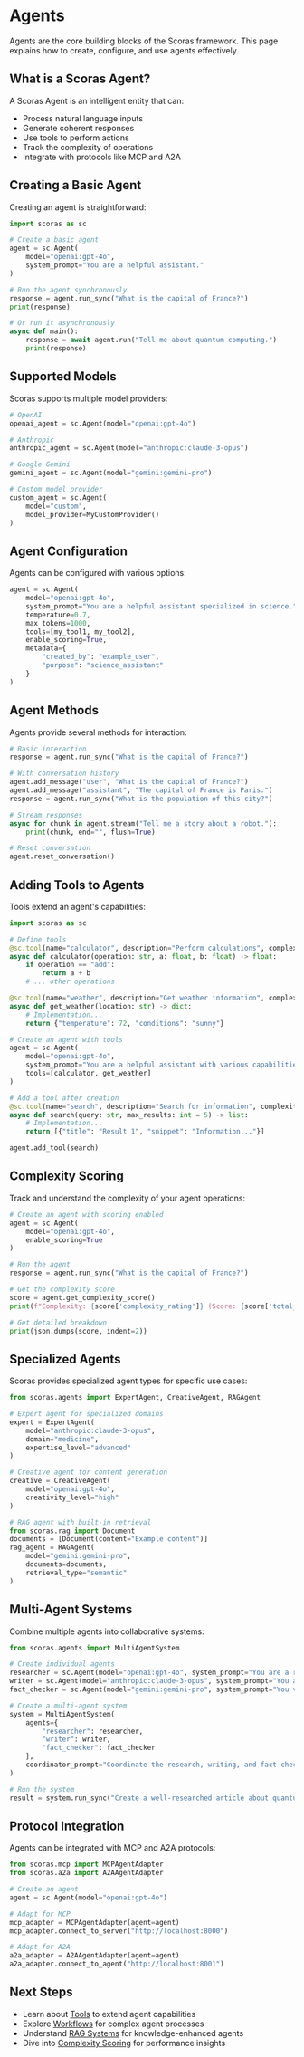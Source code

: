 # Agents

Agents are the core building blocks of the Scoras framework. This page explains how to create, configure, and use agents effectively.

## What is a Scoras Agent?

A Scoras Agent is an intelligent entity that can:

- Process natural language inputs
- Generate coherent responses
- Use tools to perform actions
- Track the complexity of operations
- Integrate with protocols like MCP and A2A

## Creating a Basic Agent

Creating an agent is straightforward:

```python
import scoras as sc

# Create a basic agent
agent = sc.Agent(
    model="openai:gpt-4o",
    system_prompt="You are a helpful assistant."
)

# Run the agent synchronously
response = agent.run_sync("What is the capital of France?")
print(response)

# Or run it asynchronously
async def main():
    response = await agent.run("Tell me about quantum computing.")
    print(response)
```

## Supported Models

Scoras supports multiple model providers:

```python
# OpenAI
openai_agent = sc.Agent(model="openai:gpt-4o")

# Anthropic
anthropic_agent = sc.Agent(model="anthropic:claude-3-opus")

# Google Gemini
gemini_agent = sc.Agent(model="gemini:gemini-pro")

# Custom model provider
custom_agent = sc.Agent(
    model="custom",
    model_provider=MyCustomProvider()
)
```

## Agent Configuration

Agents can be configured with various options:

```python
agent = sc.Agent(
    model="openai:gpt-4o",
    system_prompt="You are a helpful assistant specialized in science.",
    temperature=0.7,
    max_tokens=1000,
    tools=[my_tool1, my_tool2],
    enable_scoring=True,
    metadata={
        "created_by": "example_user",
        "purpose": "science_assistant"
    }
)
```

## Agent Methods

Agents provide several methods for interaction:

```python
# Basic interaction
response = agent.run_sync("What is the capital of France?")

# With conversation history
agent.add_message("user", "What is the capital of France?")
agent.add_message("assistant", "The capital of France is Paris.")
response = agent.run_sync("What is the population of this city?")

# Stream responses
async for chunk in agent.stream("Tell me a story about a robot."):
    print(chunk, end="", flush=True)

# Reset conversation
agent.reset_conversation()
```

## Adding Tools to Agents

Tools extend an agent's capabilities:

```python
import scoras as sc

# Define tools
@sc.tool(name="calculator", description="Perform calculations", complexity="simple")
async def calculator(operation: str, a: float, b: float) -> float:
    if operation == "add":
        return a + b
    # ... other operations

@sc.tool(name="weather", description="Get weather information", complexity="standard")
async def get_weather(location: str) -> dict:
    # Implementation...
    return {"temperature": 72, "conditions": "sunny"}

# Create an agent with tools
agent = sc.Agent(
    model="openai:gpt-4o",
    system_prompt="You are a helpful assistant with various capabilities.",
    tools=[calculator, get_weather]
)

# Add a tool after creation
@sc.tool(name="search", description="Search for information", complexity="complex")
async def search(query: str, max_results: int = 5) -> list:
    # Implementation...
    return [{"title": "Result 1", "snippet": "Information..."}]

agent.add_tool(search)
```

## Complexity Scoring

Track and understand the complexity of your agent operations:

```python
# Create an agent with scoring enabled
agent = sc.Agent(
    model="openai:gpt-4o",
    enable_scoring=True
)

# Run the agent
response = agent.run_sync("What is the capital of France?")

# Get the complexity score
score = agent.get_complexity_score()
print(f"Complexity: {score['complexity_rating']} (Score: {score['total_score']})")

# Get detailed breakdown
print(json.dumps(score, indent=2))
```

## Specialized Agents

Scoras provides specialized agent types for specific use cases:

```python
from scoras.agents import ExpertAgent, CreativeAgent, RAGAgent

# Expert agent for specialized domains
expert = ExpertAgent(
    model="anthropic:claude-3-opus",
    domain="medicine",
    expertise_level="advanced"
)

# Creative agent for content generation
creative = CreativeAgent(
    model="openai:gpt-4o",
    creativity_level="high"
)

# RAG agent with built-in retrieval
from scoras.rag import Document
documents = [Document(content="Example content")]
rag_agent = RAGAgent(
    model="gemini:gemini-pro",
    documents=documents,
    retrieval_type="semantic"
)
```

## Multi-Agent Systems

Combine multiple agents into collaborative systems:

```python
from scoras.agents import MultiAgentSystem

# Create individual agents
researcher = sc.Agent(model="openai:gpt-4o", system_prompt="You are a research specialist.")
writer = sc.Agent(model="anthropic:claude-3-opus", system_prompt="You are a writing expert.")
fact_checker = sc.Agent(model="gemini:gemini-pro", system_prompt="You verify facts.")

# Create a multi-agent system
system = MultiAgentSystem(
    agents={
        "researcher": researcher,
        "writer": writer,
        "fact_checker": fact_checker
    },
    coordinator_prompt="Coordinate the research, writing, and fact-checking process."
)

# Run the system
result = system.run_sync("Create a well-researched article about quantum computing.")
```

## Protocol Integration

Agents can be integrated with MCP and A2A protocols:

```python
from scoras.mcp import MCPAgentAdapter
from scoras.a2a import A2AAgentAdapter

# Create an agent
agent = sc.Agent(model="openai:gpt-4o")

# Adapt for MCP
mcp_adapter = MCPAgentAdapter(agent=agent)
mcp_adapter.connect_to_server("http://localhost:8000")

# Adapt for A2A
a2a_adapter = A2AAgentAdapter(agent=agent)
a2a_adapter.connect_to_agent("http://localhost:8001")
```

## Next Steps

- Learn about [Tools](tools.md) to extend agent capabilities
- Explore [Workflows](workflows.md) for complex agent processes
- Understand [RAG Systems](rag.md) for knowledge-enhanced agents
- Dive into [Complexity Scoring](complexity-scoring.md) for performance insights
